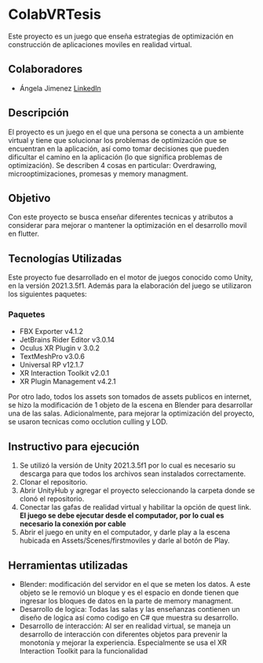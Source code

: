 # ColabVRTesis

Este proyecto es un juego que enseña estrategias de optimización en construcción de aplicaciones moviles en realidad virtual.

## Colaboradores

 - Ángela Jimenez
   [LinkedIn](https://www.linkedin.com/in/angelajimenezf/)

 ## Descripción

 El proyecto es un juego en el que una persona se conecta a un ambiente virtual y tiene que solucionar los problemas de optimización que se encuentran en la aplicación, así como tomar decisiones que pueden dificultar el camino en la aplicación (lo que significa problemas de optimización). Se describen 4 cosas en particular: Overdrawing, microoptimizaciones, promesas y memory managment.

 ## Objetivo

 Con este proyecto se busca enseñar diferentes tecnicas y atributos a considerar para mejorar o mantener la optimización en el desarrollo movil en flutter.

## Tecnologías Utilizadas

Este proyecto fue desarrollado en el motor de juegos conocido como Unity, en la versión 2021.3.5f1. Además para la elaboración del juego se utilizaron los siguientes paquetes:

### Paquetes
- FBX Exporter v4.1.2
- JetBrains Rider Editor v3.0.14
- Oculus XR Plugin v 3.0.2 
- TextMeshPro v3.0.6
- Universal RP v12.1.7
- XR Interaction Toolkit v2.0.1
- XR Plugin Management v4.2.1

Por otro lado, todos los assets son tomados de assets publicos en internet, se hizo la modificación de 1 objeto de la escena en Blender para desarrollar una de las salas. Adicionalmente, para mejorar la optimización del proyecto, se usaron tecnicas como occlution culling y LOD.
## Instructivo para ejecución

1. Se utilizó la versión de Unity 2021.3.5f1 por lo cual es necesario su descarga para que todos los archivos sean instalados correctamente.
2. Clonar el repositorio.
3. Abrir UnityHub y agregar el proyecto seleccionando la carpeta donde se clonó el repositorio.
4. Conectar las gafas de realidad virtual y habilitar la opción de quest link. **El juego se debe ejecutar desde el computador, por lo cual es necesario la conexión por cable**
7. Abrir el juego en unity en el computador, y darle play a la escena hubicada en Assets/Scenes/firstmoviles y darle al botón de Play. 

## Herramientas utilizadas
- Blender: modificación del servidor en el que se meten los datos. A este objeto se le removió un bloque y es el espacio en donde tienen que ingresar los bloques de datos en  la parte de memory managment.
- Desarrollo de logica: Todas las salas y las enseñanzas contienen un diseño de logica así como codigo en C# que muestra su desarrollo. 
- Desarrollo de interacción: Al ser en realidad virtual, se maneja un desarrollo de interacción con diferentes objetos para prevenir la monotonía y mejorar la experiencia. Especialmente se usa el XR Interaction Toolkit para la funcionalidad

